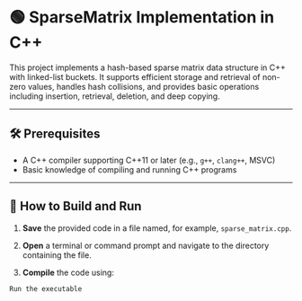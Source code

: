
# 🟢 SparseMatrix Implementation in C++

This project implements a hash-based sparse matrix data structure in C++ with linked-list buckets. It supports efficient storage and retrieval of non-zero values, handles hash collisions, and provides basic operations including insertion, retrieval, deletion, and deep copying.

---

## 🛠 Prerequisites

- A C++ compiler supporting C++11 or later (e.g., `g++`, `clang++`, MSVC)
- Basic knowledge of compiling and running C++ programs

---

## 🚀 How to Build and Run

1. **Save** the provided code in a file named, for example, `sparse_matrix.cpp`.

2. **Open** a terminal or command prompt and navigate to the directory containing the file.

3. **Compile** the code using:

```bash
Run the executable 
